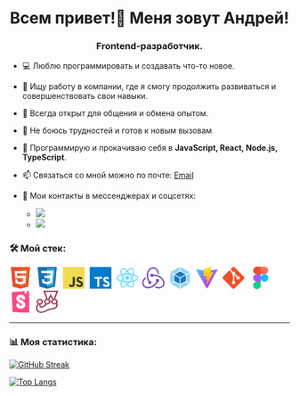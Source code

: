 <h1 align="center">Всем привет!👋 Меня зовут Андрей!</h1>
<h3 align="center">Frontend-разработчик.</h3>

- 💻 Люблю программировать и создавать что-то новое.

- 🔭 Ищу работу в компании, где я смогу продолжить развиваться и совершенствовать свои навыки.

- 💬 Всегда открыт для общения и обмена опытом.

- 💪 Не боюсь трудностей и готов к новым вызовам

- 🌱 Программирую и прокачиваю себя в **JavaScript, React, Node.js, TypeScript**.

- 📫 Связаться со мной можно по почте: [Email](mailto:andpey.ovchinnikov@yandex.ru)

- 📱 Мои контакты в мессенджерах и соцсетях:
  - <a href="https://t.me/andrei_ovc"><img src="https://img.shields.io/badge/Telegram-2CA5E0?style=for-the-badge&logo=telegram&logoColor=white" /></a>
  - <a href="https://vk.com/andrey_ibiza"><img src="https://img.shields.io/badge/VK-0077FF?style=for-the-badge&logo=vk&logoColor=white" /></a>


### 🛠 Мой стек:


<div>
  <img src="https://github.com/devicons/devicon/blob/master/icons/html5/html5-original.svg" title="HTML5" alt="HTML" width="40" height="40"/>&nbsp;
  <img src="https://github.com/devicons/devicon/blob/master/icons/css3/css3-original.svg" title="CSS3" alt="CSS" width="40" height="40"/>&nbsp;
  <img src="https://github.com/devicons/devicon/blob/master/icons/javascript/javascript-original.svg" title="JavaScript" alt="JavaScript" width="40" height="40"/>&nbsp;
  <img src="https://github.com/devicons/devicon/blob/master/icons/typescript/typescript-original.svg" title="TypeScript" alt="TypeScript" width="40" height="40"/>&nbsp;
  <img src="https://github.com/devicons/devicon/blob/master/icons/react/react-original.svg" title="React" alt="React" width="40" height="40"/>&nbsp;
  <img src="https://github.com/devicons/devicon/blob/master/icons/redux/redux-original.svg" title="Redux" alt="Redux" width="40" height="40"/>&nbsp;
  <img src="https://github.com/devicons/devicon/blob/master/icons/webpack/webpack-original.svg" title="Webpack" alt="Webpack" width="40" height="40"/>&nbsp;
  <img src="https://github.com/devicons/devicon/blob/master/icons/vitejs/vitejs-original.svg" title="Vite" alt="Vite" width="40" height="40"/>&nbsp;
  <img src="https://github.com/devicons/devicon/blob/master/icons/git/git-original.svg" title="Git" alt="Git" width="40" height="40"/>&nbsp;
  <img src="https://github.com/devicons/devicon/blob/master/icons/figma/figma-original.svg" title="Figma" alt="Figma" width="40" height="40"/>&nbsp;
  <img src="https://github.com/devicons/devicon/blob/master/icons/storybook/storybook-original.svg" title="Storybook" alt="Storybook" width="40" height="40"/>&nbsp;
  <img src="https://github.com/devicons/devicon/blob/master/icons/jest/jest-plain.svg" title="Jest" alt="Jest" width="40" height="40"/>&nbsp;
</div>

---

### 📊 Моя статистика:

[![GitHub Streak](https://github-readme-streak-stats.herokuapp.com?user=OvchinnikovAndpey&theme=tokyonight)](https://git.io/streak-stats)

[![Top Langs](https://github-readme-stats.vercel.app/api/top-langs/?username=OvchinnikovAndpey&layout=compact&theme=vision-friendly-dark)](https://github.com/anuraghazra/github-readme-stats)
